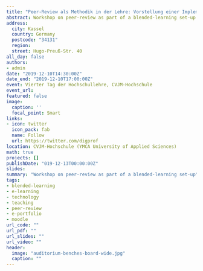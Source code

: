 ```yaml
---
title: "Peer-Review als Methodik in der Lehre: Vorstellung einer Implementierung in Moodle"
abstract: Workshop on peer-review as part of a blended-learning set-up using the e-learning platform and course management system Moodle.  Discussion of pedagogical theory and practical implementation.
address:
  city: Kassel
  country: Germany
  postcode: "34131"
  region:
  street: Hugo-Preuß-Str. 40
all_day: false
authors:
- admin
date: "2019-12-10T14:30:00Z"
date_end: "2019-12-10T17:00:00Z"
event: Vierter Tag der Hochschullehre, CVJM-Hochschule
event_url:
featured: false
image:
  caption: ''
  focal_point: Smart
links:
- icon: twitter
  icon_pack: fab
  name: Follow
  url: https://twitter.com/digprof
location: CVJM-Hochschule (YMCA University of Applied Sciences)
math: true
projects: []
publishDate: "019-12-13T00:00:00Z"
slides:
summary: "Workshop on peer-review as part of a blended-learning set-up"
tags:
- blended-learning
- e-learning
- technology
- teaching
- peer-review
- e-portfolio
- moodle
url_code: ""
url_pdf: ""
url_slides: ""
url_video: ""
header:
  image: "auditorium-benches-board-wide.jpg"
  caption: ""
---
```

